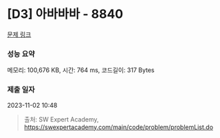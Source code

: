 # [D3] 아바바바 - 8840 

[문제 링크](https://swexpertacademy.com/main/code/problem/problemDetail.do?contestProbId=AW4Z8x2KAL8DFAQ7) 

### 성능 요약

메모리: 100,676 KB, 시간: 764 ms, 코드길이: 317 Bytes

### 제출 일자

2023-11-02 10:48



> 출처: SW Expert Academy, https://swexpertacademy.com/main/code/problem/problemList.do